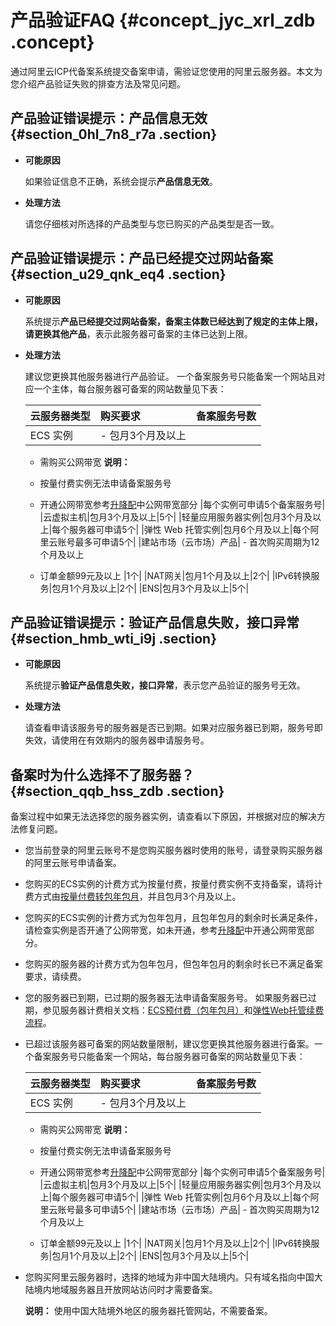 # 产品验证FAQ {#concept_jyc_xrl_zdb .concept}

通过阿里云ICP代备案系统提交备案申请，需验证您使用的阿里云服务器。本文为您介绍产品验证失败的排查方法及常见问题。

## 产品验证错误提示：产品信息无效 {#section_0hl_7n8_r7a .section}

-   **可能原因** 

    如果验证信息不正确，系统会提示**产品信息无效**。

-   **处理方法** 

    请您仔细核对所选择的产品类型与您已购买的产品类型是否一致。


## 产品验证错误提示：产品已经提交过网站备案 {#section_u29_qnk_eq4 .section}

-   **可能原因** 

    系统提示**产品已经提交过网站备案，备案主体数已经达到了规定的主体上限，请更换其他产品**，表示此服务器可备案的主体已达到上限。

-   **处理方法** 

    建议您更换其他服务器进行产品验证。 一个备案服务号只能备案一个网站且对应一个主体，每台服务器可备案的网站数量见下表：

    |云服务器类型|购买要求|备案服务号数|
    |:-----|:---|:-----|
    |ECS 实例|     -   包月3个月及以上
    -   需购买公网带宽
 **说明：** 

    -   按量付费实例无法申请备案服务号
    -   开通公网带宽参考[升降配](https://help.aliyun.com/document_detail/25437.html)中公网带宽部分
 |每个实例可申请5个备案服务号|
    |云虚拟主机|包月3个月及以上|5个|
    |轻量应用服务器实例|包月3个月及以上|每个服务器可申请5个|
    |弹性 Web 托管实例|包月6个月及以上|每个阿里云账号最多可申请5个|
    |建站市场（云市场）产品|     -   首次购买周期为12个月及以上
    -   订单金额99元及以上
 |1个|
    |NAT网关|包月1个月及以上|2个|
    |IPv6转换服务|包月1个月及以上|2个|
    |ENS|包月3个月及以上|5个|


## 产品验证错误提示：验证产品信息失败，接口异常 {#section_hmb_wti_i9j .section}

-   **可能原因** 

    系统提示**验证产品信息失败，接口异常**，表示您产品验证的服务号无效。

-   **处理方法** 

    请查看申请该服务号的服务器是否已到期。如果对应服务器已到期，服务号即失效，请使用在有效期内的服务器申请服务号。


## 备案时为什么选择不了服务器？ {#section_qqb_hss_zdb .section}

备案过程中如果无法选择您的服务器实例，请查看以下原因，并根据对应的解决方法修复问题。

-   您当前登录的阿里云账号不是您购买服务器时使用的账号，请登录购买服务器的阿里云账号申请备案。
-   您购买的ECS实例的计费方式为按量付费，按量付费实例不支持备案，请将计费方式由[按量付费转包年包月](../../../../../cn.zh-CN/产品定价/按量付费转预付费.md#)，并且包月3个月及以上。
-   您购买的ECS实例的计费方式为包年包月，且包年包月的剩余时长满足条件，请检查实例是否开通了公网带宽，如未开通，参考[升降配](https://help.aliyun.com/document_detail/25437.html)中开通公网带宽部分。
-   您购买的服务器的计费方式为包年包月，但包年包月的剩余时长已不满足备案要求，请续费。
-   您的服务器已到期，已过期的服务器无法申请备案服务号。 如果服务器已过期，参见服务器计费相关文档：[ECS预付费（包年包月）](https://help.aliyun.com/document_detail/56220.html?spm=a2c4g.11186623.2.10.ICh21p)和[弹性Web托管续费流程](https://help.aliyun.com/document_detail/29842.html?spm=a2c4g.11186623.2.11.ICh21p)。
-   已超过该服务器可备案的网站数量限制，建议您更换其他服务器进行备案。一个备案服务号只能备案一个网站，每台服务器可备案的网站数量见下表：

    |云服务器类型|购买要求|备案服务号数|
    |:-----|:---|:-----|
    |ECS 实例|     -   包月3个月及以上
    -   需购买公网带宽
 **说明：** 

    -   按量付费实例无法申请备案服务号
    -   开通公网带宽参考[升降配](https://help.aliyun.com/document_detail/25437.html)中公网带宽部分
 |每个实例可申请5个备案服务号|
    |云虚拟主机|包月3个月及以上|5个|
    |轻量应用服务器实例|包月3个月及以上|每个服务器可申请5个|
    |弹性 Web 托管实例|包月6个月及以上|每个阿里云账号最多可申请5个|
    |建站市场（云市场）产品|     -   首次购买周期为12个月及以上
    -   订单金额99元及以上
 |1个|
    |NAT网关|包月1个月及以上|2个|
    |IPv6转换服务|包月1个月及以上|2个|
    |ENS|包月3个月及以上|5个|

-   您购买阿里云服务器时，选择的地域为非中国大陆境内。只有域名指向中国大陆境内地域服务器且开放网站访问时才需要备案。

    **说明：** 使用中国大陆境外地区的服务器托管网站，不需要备案。


